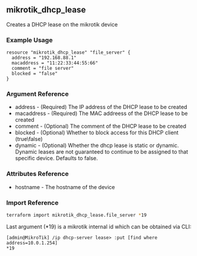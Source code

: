 ## mikrotik_dhcp_lease

Creates a DHCP lease on the mikrotik device

### Example Usage

```hcl
resource "mikrotik_dhcp_lease" "file_server" {
  address = "192.168.88.1"
  macaddress = "11:22:33:44:55:66"
  comment = "file server"
  blocked = "false"
}
```

### Argument Reference
* address - (Required) The IP address of the DHCP lease to be created
* macaddress - (Required) The MAC addreess of the DHCP lease to be created
* comment - (Optional) The comment of the DHCP lease to be created
* blocked - (Optional) Whether to block access for this DHCP client (true\false)
* dynamic - (Optional) Whether the dhcp lease is static or dynamic. Dynamic leases are not guaranteed to continue to be assigned to that specific device. Defaults to false.

### Attributes Reference
* hostname - The hostname of the device

### Import Reference

```bash
terraform import mikrotik_dhcp_lease.file_server *19
```

Last argument (*19) is a mikrotik internal id which can be obtained via CLI:

```
[admin@MikroTik] /ip dhcp-server lease> :put [find where address=10.0.1.254]
*19
```
